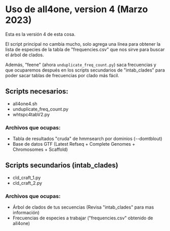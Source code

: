 # Uso de all4one, version 4 (Marzo 2023)

Esta es la versión 4 de esta cosa. 

El script principal no cambia mucho, solo agrega una línea para obtener la lista de especies de la tabla de "frequencies.csv" que nos sirve para buscar el árbol de clados. 

Además, "feene" (ahora `unduplicate_freq_count.py`) saca frecuencias y que ocuparemos después en los scripts secundarios de "intab_clades" para poder sacar tablas de frecuencias por clado más fácil.

## Scripts necesarios:

- all4one4.sh
- unduplicate_freq_count.py
- whtspc4tabV2.py

### Archivos que ocupas:

- Tabla de resultados "cruda" de hmmsearch por dominios (--domtblout)
- Base de datos GTF (Latest Refseq + Complete Genomes + Chromosomes + Scaffold)

## Scripts secundarios (intab_clades)

- cld_craft_1.py
- cld_craft_2.py

### Archivos que ocupas:

- Árbol de clados de tus secuencias (Revisa "intab_clades" para mas información)
- Frecuencias de especies a trabajar ("frequencies.csv" obtenido de all4one)

